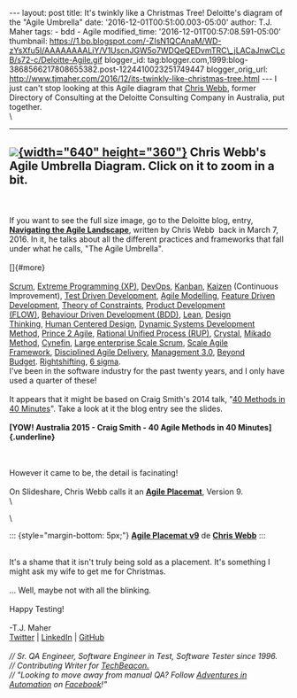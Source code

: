 \-\-- layout: post title: It\'s twinkly like a Christmas Tree!
Deloitte\'s diagram of the \"Agile Umbrella\" date:
\'2016-12-01T00:51:00.003-05:00\' author: T.J. Maher tags: - bdd - Agile
modified\_time: \'2016-12-01T00:57:08.591-05:00\' thumbnail:
https://1.bp.blogspot.com/-ZIsN1QCAnaM/WD-zYsXfu5I/AAAAAAAALiY/V1UscnJGW5o7WDQeQEDvmTRC\_jLACaJnwCLcB/s72-c/Deloitte-Agile.gif
blogger\_id:
tag:blogger.com,1999:blog-3868566217808655382.post-1224410023251749447
blogger\_orig\_url:
http://www.tjmaher.com/2016/12/its-twinkly-like-christmas-tree.html
\-\-- I just can\'t stop looking at this Agile diagram that [Chris
Webb](https://www.linkedin.com/in/christopherwilliamwebb), former
Directory of Consulting at the Deloitte Consulting Company in Australia,
put together.\
\

  ----------------------------------------------------------------------------------------------------------------------------------------------------------------------------------------------------------------------------------------------------------------------------------------------
   [![](https://1.bp.blogspot.com/-ZIsN1QCAnaM/WD-zYsXfu5I/AAAAAAAALiY/V1UscnJGW5o7WDQeQEDvmTRC_jLACaJnwCLcB/s640/Deloitte-Agile.gif){width="640" height="360"}](https://1.bp.blogspot.com/-ZIsN1QCAnaM/WD-zYsXfu5I/AAAAAAAALiY/V1UscnJGW5o7WDQeQEDvmTRC_jLACaJnwCLcB/s1600/Deloitte-Agile.gif)
                                                                                                               Chris Webb\'s Agile Umbrella Diagram. Click on it to zoom in a bit. 
  ----------------------------------------------------------------------------------------------------------------------------------------------------------------------------------------------------------------------------------------------------------------------------------------------

\
\
If you want to see the full size image, go to the Deloitte blog, entry,
[**Navigating the Agile
Landscape**](http://blog.deloitte.com.au/agile/2016/03/07/navigating-the-agile-landscape/#.WD-zp_krK73),
written by Chris Webb  back in March 7, 2016. In it, he talks about all
the different practices and frameworks that fall under what he calls,
\"The Agile Umbrella\".\
\
[]{#more}\
\
[Scrum](http://scrum.org/), [Extreme Programming
(XP)](http://www.extremeprogramming.org/), [DevOps](http://devops.com/), [Kanban](https://kanbanflow.com/), [Kaizen](https://www.kaizen.com/)
(Continuous Improvement), [Test Driven
Development](http://agiledata.org/essays/tdd.html), [Agile
Modelling](http://www.agilemodeling.com/), [Feature Driven
Development](http://www.agilemodeling.com/essays/fdd.htm), [Theory of
Constraints](http://www.leanproduction.com/theory-of-constraints.html), [Product
Development (FLOW)](http://www.leanproductflow.com/), [Behaviour Driven
Development
(BDD)](http://guide.agilealliance.org/guide/bdd.html), [Lean](http://www.lean.org.au/), [Design
Thinking](http://designthinking.ideo.com/), [Human Centered
Design](http://www.designkit.org/human%E2%80%93centered%E2%80%93design), [Dynamic
Systems Development Method](https://www.dsdm.org/), [Prince 2
Agile](https://www.axelos.com/best-practice-solutions/prince2/prince2%E2%80%93agile), [Rational
Unified Process
(RUP)](http://www.agilemodeling.com/essays/agileModelingRUP.htm), [Crystal](https://en.wikiversity.org/wiki/Crystal_Methods), [Mikado
Method](https://mikadomethod.wordpress.com/), [Cynefin](http://cognitive-edge.com/), [Large
enterprise Scale
Scrum](https://less.works/de/less/framework/index.html), [Scale Agile
Framework](http://scaledagileframework.com/), [Disciplined Agile
Delivery](http://www.disciplinedagiledelivery.com/), [Management
3.0](https://management30.com/), [Beyond
Budget](http://bbrt.org/). [Rightshifting](https://flowchainsensei.wordpress.com/rightshifting/), [6
sigma](http://www.xn--sixsigma-un3d.com.au/).                           
               \
I\'ve been in the software industry for the past twenty years, and I
only have used a quarter of these!\
\
It appears that it might be based on Craig Smith\'s 2014 talk, \"[40
Methods in 40
Minutes](https://craigsmith.id.au/2014/10/21/scrum-australia-2014-40-agile-methods-in-40-minutes/)\". Take
a look at it the blog entry see the slides.\
\
**[YOW! Australia 2015 - Craig Smith - 40 Agile Methods in 40
Minutes]{.underline}**

\
\
However it came to be, the detail is facinating!\
\
On Slideshare, Chris Webb calls it an **[Agile
Placemat](http://www.slideshare.net/ChrisWebb6/agile-placemat-v9)**,
Version 9.\
\

\

::: {style="margin-bottom: 5px;"}
**[Agile Placemat
v9](https://www.slideshare.net/ChrisWebb6/agile-placemat-v9 "Agile Placemat v9")**
de **[Chris Webb](https://www.slideshare.net/ChrisWebb6)**
:::

\
It\'s a shame that it isn\'t truly being sold as a placement. It\'s
something I might ask my wife to get me for Christmas.\
\
\... Well, maybe not with all the blinking.\
\
Happy Testing!\
\
-T.J. Maher\
[Twitter](https://twitter.com/tjmaher1) \| [LinkedIn](https://www.linkedin.com/in/tjmaher1) \| [GitHub](https://github.com/tjmaher)\
\
*// Sr. QA Engineer, Software Engineer in Test, Software Tester since
1996.\
// Contributing Writer
for [TechBeacon.](http://techbeacon.com/contributors/thomas-maher)\
// \"Looking to move away from manual QA? Follow [Adventures in
Automation](http://www.tjmaher.com/) on
[Facebook](https://www.facebook.com/AdventuresInAutomation/)!\"*
